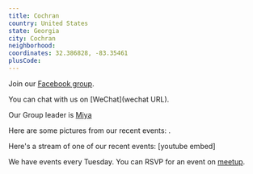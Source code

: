 ```yaml
---
title: Cochran
country: United States
state: Georgia
city: Cochran
neighborhood: 
coordinates: 32.386828, -83.35461
plusCode:
---
```

Join our [Facebook group](https://www.facebook.com/groups/free.code.camp.cochran.ga).

You can chat with us on [WeChat](wechat URL).

Our Group leader is [Miya](freecodecamp.org/miya)

Here are some pictures from our recent events:
![]().

Here's a stream of one of our recent events:
[youtube embed]

We have events every Tuesday. You can RSVP for an event on [meetup](meetupurl).
